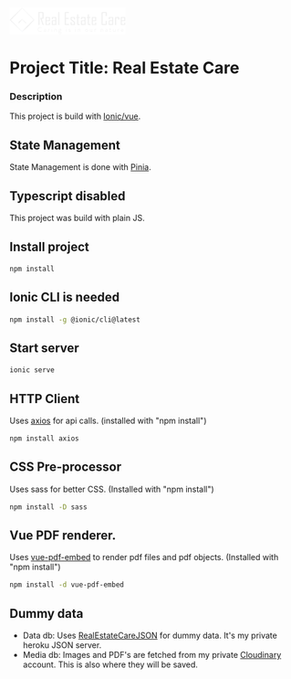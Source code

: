 ![Logo](public/logos/real-estate-care-logo.png)
# Project Title: Real Estate Care

### Description
This project is build with [Ionic/vue](https://ionicframework.com/docs/vue/overview).

## State Management
State Management is done with [Pinia](https://pinia.vuejs.org/).

## Typescript disabled
This project was build with plain JS.

## Install project
```sh
npm install
```

## Ionic CLI is needed
```sh
npm install -g @ionic/cli@latest
```

## Start server
```sh
ionic serve
```

## HTTP Client
Uses [axios](https://axios-http.com/docs/intro) for api calls. (installed with "npm install")
```sh
npm install axios
```

## CSS Pre-processor
Uses sass for better CSS. (Installed with "npm install")
```sh
npm install -D sass
```

## Vue PDF renderer.
Uses [vue-pdf-embed](https://github.com/hrynko/vue-pdf-embed) to render pdf files and pdf objects. (Installed with "npm install")
```sh
npm install -d vue-pdf-embed
```

## Dummy data
- Data db: Uses [RealEstateCareJSON](https://github.com/BabyLizzy-FunTime-Lab/RealEstateCareJSON) for dummy data. It's my private heroku JSON server.
- Media db: Images and PDF's are fetched from my private [Cloudinary](https://cloudinary.com/) account. This is also where they will be saved. 



